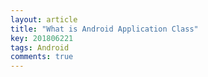 ```yaml
---
layout: article
title: "What is Android Application Class"
key: 201806221
tags: Android
comments: true
---
```


